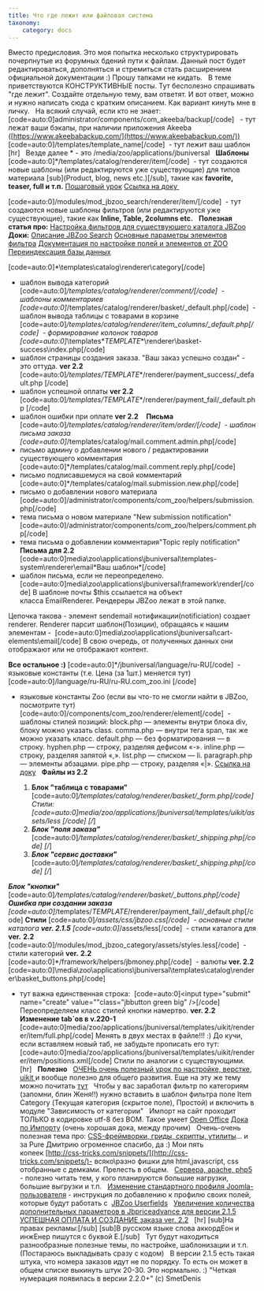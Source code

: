 ```yaml
---
title: Что где лежит или файловая система
taxonomy:
    category: docs
---
```

Вместо предисловия.
Это моя попытка несколько структурировать почерпнутые из форумных бдений пути к файлам. Данный пост будет редактироваться, дополняться и стремиться стать расширением официальной документации :) Прошу тапками не кидать.
 
В теме приветствуются КОНСТРУКТИВНЫЕ посты. Тут бесполезно спрашивать "где лежит". Создайте отдельную тему, вам ответят. И вот ответ, можно и нужно написать сюда с кратким описанием. Как вариант кинуть мне в личку.
 
На всякий случай, если кто не знает:
 
[code=auto:0]administrator/components/com_akeeba/backup[/code]
  - тут лежат ваши бэкапы, при наличии приложения Akeeba ([https://www.akeebabackup.com/](https://www.akeebabackup.com/))
[code=auto:0]/templates/template_name[/code]
 - тут лежит ваш шаблон
[hr]
 
Везде далее * - это /media/zoo/applications/jbuniversal
 
**Шаблоны**
[code=auto:0]*/templates/catalog/renderer/item[/code]
 - тут создаются новые шаблоны (или редактируются уже существующие) для типов материала [sub](Product, blog, news etc.)[/sub], такие как **favorite, teaser, full и т.п.**
[Пошаговый урок](http://forum.jbzoo.com/topic/2591-kak-dobavit-novyj-shablon-k-tipu-materiala/)
[Ссылка на доку ](http://jbzoo.ru/docs/item-templates)
 

[code=auto:0]/modules/mod_jbzoo_search/renderer/item/[/code]
 - тут создаются новые шаблоны фильтров (или редактируются уже существующие), такие как **Inline, Table, 2columns etc.**
 
**Полезная статья про:**
[Настройка фильтров для существующего каталога JBZoo](http://forum.jbzoo.com/topic/2417-nastrojka-filtrov-dlya-suschestvuyuschego-kataloga/?hl=шаблоны+фильтров)
**Доки:**
[Описание JBZoo Search](http://joomla-book.ru/zoo-joomla-advanced-search)
[Основные параметры элементов фильтра](http://joomla-book.ru/jbzoo/jbzoo-filter)
[Документация по настройке полей и элементов от ZOO](http://www.yootheme.com/zoo/documentation?view=docs)
[Переиндексация базы данных](http://forum.jbzoo.com/topic/1976-)

[code=auto:0]*\templates\catalog\renderer\category\[/code]
- шаблон вывода категорий
[code=auto:0]*/templates/catalog/renderer/comment/[/code]
 - шаблоны комментариев
[code=auto:0]*/templates/catalog/renderer/basket/_default.php[/code]
 - шаблон вывода таблицы с товарами в корзине
[code=auto:0]*/templates/catalog/renderer/item_columns/_default.php[/code]
 - формирование колонок товаров 
[code=auto:0]*\templates\*_TEMPLATE_*\renderer\basket-success\index.php[/code]
- шаблон страницы создания заказа. "Ваш заказ успешно создан" - это оттуда. **ver 2.2**
[code=auto:0]*/templates/*_TEMPLATE_*/renderer/payment_success/_default.php [/code]
- шаблон успешной оплаты **ver 2.2**
[code=auto:0]*/templates/*_TEMPLATE_*/renderer/payment_fail/_default.php [/code]
- шаблон ошибки при оплате **ver 2.2**
  
**Письма**
[code=auto:0]*/templates/catalog/renderer/item/order/[/code]
 - шаблон письма заказа
[code=auto:0]*/templates/catalog/mail.comment.admin.php[/code]
- письмо админу о добавлении нового / редактировании существующего комментария
[code=auto:0]*/templates/catalog/mail.comment.reply.php[/code]
- письмо подписавшемуся на свой комментарий
[code=auto:0]*/templates/catalog/mail.submission.new.php[/code]
- письмо о добавлении нового материала
[code=auto:0]/administrator/components/com_zoo/helpers/submission.php[/code]
- тема письма о новом материале "New submission notification"
[code=auto:0]/administrator/components/com_zoo/helpers/comment.php[/code]
- тема письма о добавлении комментария"Topic reply notification"
 
**Письма для 2.2**
 
[code=auto:0]media\zoo\applications\jbuniversal\templates-system\renderer\email\*Ваш шаблон*[/code]
- шаблон письма, если не переопределено.
[code=auto:0]media\zoo\applications\jbuniversal\framework\render[/code]
В шаблоне почты $this ссылается на объект класса EmailRenderer. Рендереры JBZoo лежат в этой папке.

Цепочка такова - элемент sendemail нотификации(notificiation) создает renderer.
Renderer парсит шаблон(Позиции), обращаясь к нашим элементам - 
[code=auto:0]media\zoo\applications\jbuniversal\cart-elements\email[/code]
В свою очередь, от полученных данных они отображают или не отображают контент.

**Все остальное :)**
[code=auto:0]*/jbuniversal/language/ru-RU[/code]
 - языковые константы (т.е. Цена (за 1шт.) меняется тут)
[code=auto:0]/language/ru-RU/ru-RU.com_zoo.ini [/code]
- языковые константы Zoo (если вы что-то не смогли найти в JBZoo, посмотрите тут)
[code=auto:0]/components/com_zoo/renderer/element[/code]
 - шаблоны стилей позиций:
block.php — элементы внутри блока div, блоку можно указать class.
comma.php — внутри тега span, так же можно указать класс.
default.php — без форматирования — в строку.
hyphen.php — строку, разделяя дефисом «-».
inline.php — строку, разделяя запятой «,».
list.php — списком — li.
paragraph.php — элементы абзацами.
pipe.php — строку, разделяя «|».
[Ссылка на доку](http://jbzoo.ru/docs/position-styles)
 
**Файлы из 2.2**
 
 

	1. **Блок "таблица с товарами"**
	[code=auto:0]*/templates/catalog/renderer/basket/_form.php[/code]
	*Стили:*
	[code=auto:0]media/zoo/applications/jbuniversal/templates/uikit/assets/less [/code]
	[/*]
	1. ***Блок "поля заказа"***
	[code=auto:0]*/templates/catalog/renderer/basket/_shipping.php[/code]
	[/*]
	1. ***Блок "сервис доставки"***
	[code=auto:0]*/templates/catalog/renderer/basket/_shipping.php[/code]
	[/*]

***Блок "кнопки"***
[code=auto:0]*/templates/catalog/renderer/basket/_buttons.php[/code]
**Ошибка при создании заказа**
[code=auto:0]*/templates/*_TEMPLATE_*/renderer/payment_fail/_default.php[/code]
**Стили**
[code=auto:0]*/assets/css/jbzoo.css[/code]
 - основные стили каталога **ver. 2.1.5**
[code=auto:0]*/assets/less[/code]
 - стили каталога для **ver.** **2.2**
 
[code=auto:0]/modules/mod_jbzoo_category/assets/styles.less[/code]
 - стили категорий **ver.** **2.2**
 
[code=auto:0]*/framework/helpers/jbmoney.php[/code]
 - валюты **ver. 2.2**
[code=auto:0]\media\zoo\applications\jbuniversal\templates\catalog\renderer\basket\_buttons.php[/code]
- тут важна единственная строка: 
[code=auto:0]<input type="submit" name="create" value="<?php echo JText::_('JBZOO_CART_SUBMIT'); ?>"class="jbbutton green big" />[/code]
Переопределяем класс стилей кнопки намертво. **ver. 2.2**
 
**Изменение tab`ов в v.220-1**
[code=auto:0]media/zoo/applications/jbuniversal/templates/uikit/renderer/item/full.php[/code]
Менять в двух местах в файле!!! :) До кучи, если вставляем новый таб, не забудьте прописать его тут:  
[code=auto:0]media/zoo/applications/jbuniversal/templates/uikit/renderer/item/positions.xml[/code]
Стили по аналогии с существующими.
 
[hr]
 
**Полезно**
 
[ОЧЕНЬ очень полезный урок по настройке, верстке, uikit ](http://jbzooshop.ru/blog-o-jbzoo/30-kak-verstat-jbzoo)и вообще полезно для общего развития. Еще на эту же тему можно почитать [тут](http://forum.jbzoo.com/topic/8312-shablon-uikit-dlya-jbzoo-jbmarketplace/)
 
Чтобы у вас заработал фильтр по категориям (запомни, блин Женя!!) нужно вставить в шаблон фильтра поле Item Category (Текущая категория (скрытое поле), Простой) и включить в модуле "Зависимость от категории"
 
Импорт на сайт проходит ТОЛЬКО в кодировке utf-8 без BOM. Такое умеет [Open Office](https://www.openoffice.org/ru/)
[Дока по Импорту](http://jbzoo.ru/docs/import-csv-zoo) (очень хорошая дока, между прочим)
 
Очень-очень полезная тема про:
[CSS-фреймворки, гриды, скрипты, утилиты](http://forum.jbzoo.com/topic/9078-css-frejmvorki-gridy-skripty-utility-i-raznye-shtu/page-2#entry50718)... и за Pure Дмитрию огроменное спасибо, да :) Мои пять копеек [http://css-tricks.com/snippets/](http://css-tricks.com/snippets/)- всяко\разно фишки для html,javascript, css отобранные с демками. Прелесть в общем.
 
[Сервера, apache, php5](http://forum.jbzoo.com/topic/9957-nginx-php5-fpm/?p=56058) - полезно читать тем, у кого планируются большие нагрузки, большие выгрузки и т.п.
 
[Изменение стандартного профиля Joomla-пользователя](http://forum.jbzoo.com/topic/9804-izmenenie-standartnogo-profilya-polzovatelya-joomla/?hl=ru-ru) - инструкция по добавлению к профилю своих полей, которые будут работать с 
[JBZoo Userfields](http://forum.jbzoo.com/topic/9781-jbzoo-userfields-jbmarketplace/)
 
[Увеличение количества дополнительных параметров в Jbpriceadvance для версии 2.1.5](http://forum.jbzoo.com/topic/9361-uvelichenie-kolichestva-dop-parametrov-v-jbpriceadvance/?p=51981)
 
 
[УСПЕШНАЯ ОПЛАТА И СОЗДАНИЕ заказа ver. 2.2](http://forum.jbzoo.com/topic/10189-chto-gde-lezhit-ili-fajlovaya-sistema/?p=78024)
 
[hr]
[sub]На правах рекламы:[/sub]
[sub]В русском языке слова аккордЕон и инжЕнер пишутся с буквой Е.[/sub]
 
Тут будут находиться разнообразные полезные темы, по настройке, шаблонизации и т.п. (Постараюсь выкладывать сразу с кодом)
 
В версии 2.1.5 есть такая штука, что номера заказов идут не по порядку. То есть он может в общем списке выкинуть штук 20-30. Это нормально. :) "Четкая нумерация появилась в версии 2.2.0+" (с) SmetDenis
